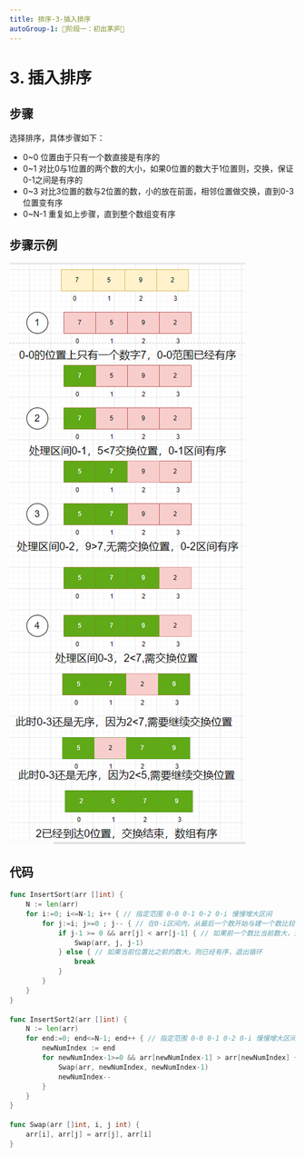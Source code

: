 ```yaml
---
title: 排序-3-插入排序
autoGroup-1: 🌱阶段一：初出茅庐🌱
---
```


# 3. 插入排序

## 步骤

选择排序，具体步骤如下：

- 0~0 位置由于只有一个数直接是有序的
- 0~1 对比0与1位置的两个数的大小，如果0位置的数大于1位置则，交换，保证0-1之间是有序的
- 0~3 对比3位置的数与2位置的数，小的放在前面，相邻位置做交换，直到0-3位置变有序
- 0~N-1 重复如上步骤，直到整个数组变有序

## 步骤示例

![](/base_line_code03_insert_sort.assets/image-20230405150450180.png)


## 代码

```go
func InsertSort(arr []int) {
	N := len(arr)
	for i:=0; i<=N-1; i++ { // 指定范围 0-0 0-1 0-2 0-i 慢慢增大区间
		for j:=i; j>=0 ; j-- { // 在0-i区间内，从最后一个数开始与建一个数比较
			if j-1 >= 0 && arr[j] < arr[j-1] { // 如果前一个数比当前数大，交换位置，继续向前比较
				Swap(arr, j, j-1)
			} else { // 如果当前位置比之前的数大，则已经有序，退出循环
				break
			}
		}
	}
}

func InsertSort2(arr []int) {
	N := len(arr)
	for end:=0; end<=N-1; end++ { // 指定范围 0-0 0-1 0-2 0-i 慢慢增大区间
		newNumIndex := end
		for newNumIndex-1>=0 && arr[newNumIndex-1] > arr[newNumIndex] { // 在0-end区间内，从最后一个数开始与建一个数比较
			Swap(arr, newNumIndex, newNumIndex-1)
			newNumIndex--
		}
	}
}

func Swap(arr []int, i, j int) {
	arr[i], arr[j] = arr[j], arr[i]
}
```


